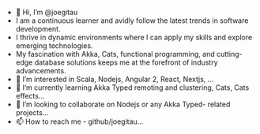 - 👋 Hi, I’m @joegitau
- I am a continuous learner and avidly follow the latest trends in software development.
- I thrive in dynamic environments where I can apply my skills and explore emerging technologies.
- My fascination with Akka, Cats, functional programming, and cutting-edge database solutions keeps me at the forefront of industry advancements.
- 👀 I’m interested in Scala, Nodejs, Angular 2, React, Nextjs, ...
- 🌱 I’m currently learning Akka Typed remoting and clustering, Cats, Cats effects...
- 💞️ I’m looking to collaborate on Nodejs or any Akka Typed- related projects...
- 📫 How to reach me - github/joegitau...

<!---
joegitau/joegitau is a ✨ special ✨ repository because its `README.md` (this file) appears on your GitHub profile.
You can click the Preview link to take a look at your changes.
--->
